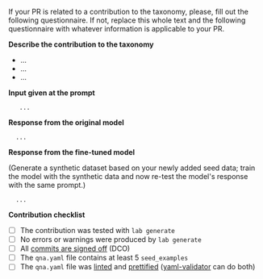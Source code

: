 If your PR is related to a contribution to the taxonomy, please, fill
out the following questionnaire. If not, replace this whole text and the
following questionnaire with whatever information is applicable to your PR.


**Describe the contribution to the taxonomy**

<!-- A concise description of what the contribution brings, replace "..." in the bullet list -->

- ...
- ...
- ...


**Input given at the prompt**

<!-- What you entered, replace "..." -->

```
   ...
```


**Response from the original model**


<!-- What you received in response to your input, replace "..." -->

```
  ...
```


**Response from the fine-tuned model**

(Generate a synthetic dataset based on your newly added seed data; train the model 
with the synthetic data and now re-test the model's response with the same prompt.)

<!-- What you receive with your contribution, replace "..." -->

```
  ...
```

**Contribution checklist**

<!-- Insert an x between the empty brackets: [ ] >> [x] -->

- [ ] The contribution was tested with `lab generate`
- [ ] No errors or warnings were produced by `lab generate`
- [ ] All [commits are signed off](https://github.com/instruct-lab/taxonomy/blob/main/CONTRIBUTING.md#legal) (DCO)
- [ ] The `qna.yaml` file contains at least 5 `seed_examples`
- [ ] The `qna.yaml` file was [linted](https://yamllint.com) and [prettified](https://onlineyamltools.com/prettify-yaml) ([yaml-validator](https://jsonformatter.org/yaml-validator) can do both)
